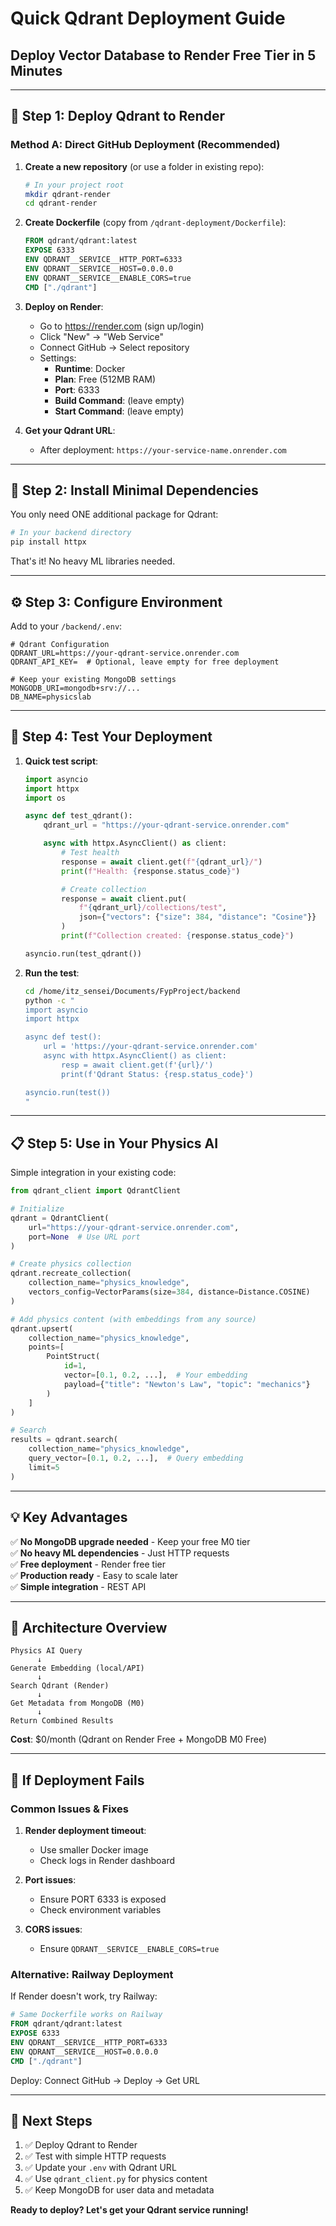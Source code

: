 # Quick Qdrant Deployment Guide

## Deploy Vector Database to Render Free Tier in 5 Minutes

---

## 🚀 **Step 1: Deploy Qdrant to Render**

### **Method A: Direct GitHub Deployment (Recommended)**

1. **Create a new repository** (or use a folder in existing repo):

   ```bash
   # In your project root
   mkdir qdrant-render
   cd qdrant-render
   ```

2. **Create Dockerfile** (copy from `/qdrant-deployment/Dockerfile`):

   ```dockerfile
   FROM qdrant/qdrant:latest
   EXPOSE 6333
   ENV QDRANT__SERVICE__HTTP_PORT=6333
   ENV QDRANT__SERVICE__HOST=0.0.0.0
   ENV QDRANT__SERVICE__ENABLE_CORS=true
   CMD ["./qdrant"]
   ```

3. **Deploy on Render**:

   - Go to https://render.com (sign up/login)
   - Click "New" → "Web Service"
   - Connect GitHub → Select repository
   - Settings:
     - **Runtime**: Docker
     - **Plan**: Free (512MB RAM)
     - **Port**: 6333
     - **Build Command**: (leave empty)
     - **Start Command**: (leave empty)

4. **Get your Qdrant URL**:
   - After deployment: `https://your-service-name.onrender.com`

---

## 🔧 **Step 2: Install Minimal Dependencies**

You only need ONE additional package for Qdrant:

```bash
# In your backend directory
pip install httpx
```

That's it! No heavy ML libraries needed.

---

## ⚙️ **Step 3: Configure Environment**

Add to your `/backend/.env`:

```env
# Qdrant Configuration
QDRANT_URL=https://your-qdrant-service.onrender.com
QDRANT_API_KEY=  # Optional, leave empty for free deployment

# Keep your existing MongoDB settings
MONGODB_URI=mongodb+srv://...
DB_NAME=physicslab
```

---

## 🧪 **Step 4: Test Your Deployment**

1. **Quick test script**:

   ```python
   import asyncio
   import httpx
   import os

   async def test_qdrant():
       qdrant_url = "https://your-qdrant-service.onrender.com"

       async with httpx.AsyncClient() as client:
           # Test health
           response = await client.get(f"{qdrant_url}/")
           print(f"Health: {response.status_code}")

           # Create collection
           response = await client.put(
               f"{qdrant_url}/collections/test",
               json={"vectors": {"size": 384, "distance": "Cosine"}}
           )
           print(f"Collection created: {response.status_code}")

   asyncio.run(test_qdrant())
   ```

2. **Run the test**:

   ```bash
   cd /home/itz_sensei/Documents/FypProject/backend
   python -c "
   import asyncio
   import httpx

   async def test():
       url = 'https://your-qdrant-service.onrender.com'
       async with httpx.AsyncClient() as client:
           resp = await client.get(f'{url}/')
           print(f'Qdrant Status: {resp.status_code}')

   asyncio.run(test())
   "
   ```

---

## 📋 **Step 5: Use in Your Physics AI**

Simple integration in your existing code:

```python
from qdrant_client import QdrantClient

# Initialize
qdrant = QdrantClient(
    url="https://your-qdrant-service.onrender.com",
    port=None  # Use URL port
)

# Create physics collection
qdrant.recreate_collection(
    collection_name="physics_knowledge",
    vectors_config=VectorParams(size=384, distance=Distance.COSINE)
)

# Add physics content (with embeddings from any source)
qdrant.upsert(
    collection_name="physics_knowledge",
    points=[
        PointStruct(
            id=1,
            vector=[0.1, 0.2, ...],  # Your embedding
            payload={"title": "Newton's Law", "topic": "mechanics"}
        )
    ]
)

# Search
results = qdrant.search(
    collection_name="physics_knowledge",
    query_vector=[0.1, 0.2, ...],  # Query embedding
    limit=5
)
```

---

## 💡 **Key Advantages**

✅ **No MongoDB upgrade needed** - Keep your free M0 tier  
✅ **No heavy ML dependencies** - Just HTTP requests  
✅ **Free deployment** - Render free tier  
✅ **Production ready** - Easy to scale later  
✅ **Simple integration** - REST API

---

## 🔄 **Architecture Overview**

```
Physics AI Query
      ↓
Generate Embedding (local/API)
      ↓
Search Qdrant (Render)
      ↓
Get Metadata from MongoDB (M0)
      ↓
Return Combined Results
```

**Cost**: $0/month (Qdrant on Render Free + MongoDB M0 Free)

---

## 🚨 **If Deployment Fails**

### **Common Issues & Fixes**

1. **Render deployment timeout**:

   - Use smaller Docker image
   - Check logs in Render dashboard

2. **Port issues**:

   - Ensure PORT 6333 is exposed
   - Check environment variables

3. **CORS issues**:
   - Ensure `QDRANT__SERVICE__ENABLE_CORS=true`

### **Alternative: Railway Deployment**

If Render doesn't work, try Railway:

```dockerfile
# Same Dockerfile works on Railway
FROM qdrant/qdrant:latest
EXPOSE 6333
ENV QDRANT__SERVICE__HTTP_PORT=6333
ENV QDRANT__SERVICE__HOST=0.0.0.0
CMD ["./qdrant"]
```

Deploy: Connect GitHub → Deploy → Get URL

---

## 🎯 **Next Steps**

1. ✅ Deploy Qdrant to Render
2. ✅ Test with simple HTTP requests
3. ✅ Update your `.env` with Qdrant URL
4. ✅ Use `qdrant_client.py` for physics content
5. ✅ Keep MongoDB for user data and metadata

**Ready to deploy? Let's get your Qdrant service running!**
